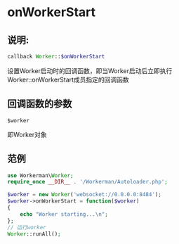 # onWorkerStart
## 说明:
```php
callback Worker::$onWorkerStart
```

设置Worker启动时的回调函数，即当Worker启动后立即执行Worker::onWorkerStart成员指定的回调函数


## 回调函数的参数

 ``` $worker ```

即Worker对象



## 范例


```php
use Workerman\Worker;
require_once __DIR__ . '/Workerman/Autoloader.php';

$worker = new Worker('websocket://0.0.0.0:8484');
$worker->onWorkerStart = function($worker)
{
    echo "Worker starting...\n";
};
// 运行worker
Worker::runAll();
```
